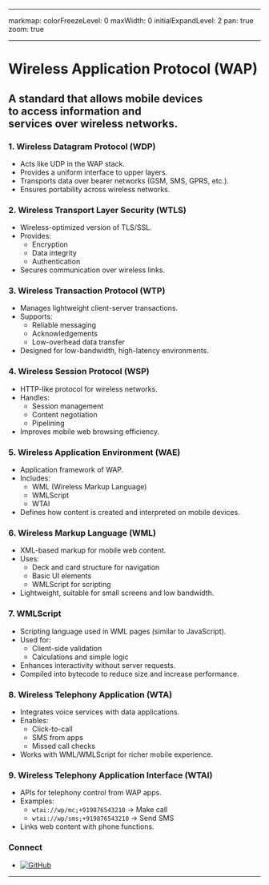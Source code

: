 <!--
  Author: omteja04
  Created on: 09-05-2025 19:32:05
  Description: UNIT-5
-->

---

markmap:
  colorFreezeLevel: 0
  maxWidth: 0
  initialExpandLevel: 2
  pan: true
  zoom: true

---

# Wireless Application Protocol (WAP)

## A standard that allows mobile devices <br> to access information and <br> services over wireless networks.

### 1. Wireless Datagram Protocol (WDP)

- Acts like UDP in the WAP stack.
- Provides a uniform interface to upper layers.
- Transports data over bearer networks (GSM, SMS, GPRS, etc.).
- Ensures portability across wireless networks.

### 2. Wireless Transport Layer Security (WTLS)

- Wireless-optimized version of TLS/SSL.
- Provides:
  - Encryption
  - Data integrity
  - Authentication
- Secures communication over wireless links.

### 3. Wireless Transaction Protocol (WTP)

- Manages lightweight client-server transactions.
- Supports:
  - Reliable messaging
  - Acknowledgements
  - Low-overhead data transfer
- Designed for low-bandwidth, high-latency environments.

### 4. Wireless Session Protocol (WSP)

- HTTP-like protocol for wireless networks.
- Handles:
  - Session management
  - Content negotiation
  - Pipelining
- Improves mobile web browsing efficiency.

### 5. Wireless Application Environment (WAE)

- Application framework of WAP.
- Includes:
  - WML (Wireless Markup Language)
  - WMLScript
  - WTAI
- Defines how content is created and interpreted on mobile devices.

### 6. Wireless Markup Language (WML)

- XML-based markup for mobile web content.
- Uses:
  - Deck and card structure for navigation
  - Basic UI elements
  - WMLScript for scripting
- Lightweight, suitable for small screens and low bandwidth.

### 7. WMLScript

- Scripting language used in WML pages (similar to JavaScript).
- Used for:
  - Client-side validation
  - Calculations and simple logic
- Enhances interactivity without server requests.
- Compiled into bytecode to reduce size and increase performance.

### 8. Wireless Telephony Application (WTA)

- Integrates voice services with data applications.
- Enables:
  - Click-to-call
  - SMS from apps
  - Missed call checks
- Works with WML/WMLScript for richer mobile experience.

### 9. Wireless Telephony Application Interface (WTAI)

- APIs for telephony control from WAP apps.
- Examples:
  - `wtai://wp/mc;+919876543210` → Make call
  - `wtai://wp/sms;+919876543210` → Send SMS
- Links web content with phone functions.

### Connect

- [![GitHub](https://img.shields.io/badge/GitHub-omteja04-181717?logo=github)](https://github.com/omteja04)

---
